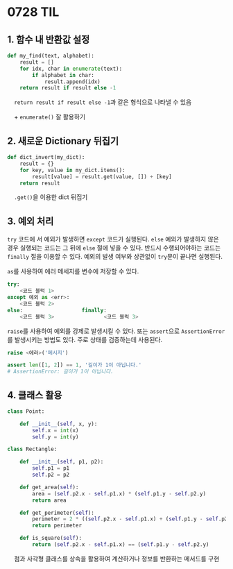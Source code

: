 # 0728 TIL

## 1. 함수 내 반환값 설정

```python
def my_find(text, alphabet):
    result = []
    for idx, char in enumerate(text):
        if alphabet in char: 
            result.append(idx)
    return result if result else -1
```

     `return result if result else -1`과 같은 형식으로 나타낼 수 있음

    + `enumerate()` 잘 활용하기

## 2. 새로운 Dictionary 뒤집기

```python
def dict_invert(my_dict):
    result = {}
    for key, value in my_dict.items():
        result[value] = result.get(value, []) + [key]
    return result
```

    `.get()`을 이용한 dict 뒤집기

## 3. 예외 처리

`try` 코드에 서 예외가 발생하면 `except` 코드가 실행된다. `else` 예외가 발생하지 않은 경우 실행되는 코드는 그 뒤에 `else` 절에 넣을 수 있다. 반드시 수행되어야하는 코드는 `finally` 절을 이용할 수 있다. 예외의 발생 여부와 상관없이 `try`문이 끝나면 실행된다.

`as`를 사용하여 에러 메세지를 변수에 저장할 수 있다.

```python
try:
    <코드 블럭 1>
except 예외 as <err>:
    <코드 블럭 2>
else:                   finally:
    <코드 블럭 3>                <코드 블럭 3>
```

`raise`를 사용하여 예외를 강제로 발생시킬 수 있다. 또는 `assert`으로 `AssertionError`를 발생시키는 방법도 있다. 주로 상태를 검증하는데 사용된다.

```python
raise <에러>('메시지')

assert len([1, 2]) == 1, '길이가 1이 아닙니다.'
# AssertionError: 길이가 1이 아닙니다.
```

## 4. 클래스 활용

```python
class Point:

    def __init__(self, x, y):
        self.x = int(x)
        self.y = int(y)

class Rectangle:

    def __init__(self, p1, p2):
        self.p1 = p1
        self.p2 = p2

    def get_area(self):
        area = (self.p2.x - self.p1.x) * (self.p1.y - self.p2.y)
        return area

    def get_perimeter(self):
        perimeter = 2 * ((self.p2.x - self.p1.x) + (self.p1.y - self.p2.y))
        return perimeter

    def is_square(self):
        return (self.p2.x - self.p1.x) == (self.p1.y - self.p2.y)
```

    점과 사각형 클래스를 상속을 활용하여 계산하거나 정보를 반환하는 메서드를 구현
